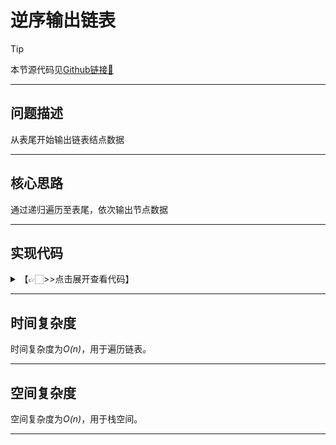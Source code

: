# 逆序输出链表

> [!Tip]
> 
> 本节源代码见[Github链接🔗](https://github.com/MaxSolider/leetcode-algorithm/blob/main/structure/src/main/java/org/example/linkedlist/exercises/PrintListFromEnd.java)

---

## 问题描述
从表尾开始输出链表结点数据

---

## 核心思路
通过递归遍历至表尾，依次输出节点数据

---

## 实现代码
<details> 
	<summary>【👉🏻>>点击展开查看代码】</summary> 
	<pre>
		<code>
			/**  
			 * 逆序输出单向链表  
			 *  
			 * @param headNode  
			 * @author: Max Solider  
			 * @date: 2022/10/9 14:18  
			 */
			 void printListFromEnd(NormalListNode headNode) {  
			    if (headNode == null) {  
			        return;  
			    }  
			    printListFromEnd(headNode.getNext());  
			    System.out.println(" " + headNode.getData() + " ");  
			    return;}
		</code>
	</pre>
</details>

---

## 时间复杂度
时间复杂度为*O(n)*，用于遍历链表。

---

## 空间复杂度
空间复杂度为*O(n)*，用于栈空间。

---
